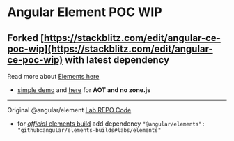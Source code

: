 # Angular Element POC WIP

## Forked [https://stackblitz.com/edit/angular-ce-poc-wip](https://stackblitz.com/edit/angular-ce-poc-wip) with **latest dependency**

Read more about [Elements here](https://medium.com/vincent-ogloblinsky/export-angular-components-as-custom-elements-with-angular-elements-a2a0bfcd7f8a)
+ [simple demo](https://github.com/vogloblinsky/angular-elements-demo)
and [here](http://www.andrewconnell.com/blog/solve-the-sharepoint-framework-angular-challenge-with-angular-5-0-elements) for **AOT and no zone.js**

---

Original @angular/element [Lab REPO Code](https://github.com/angular/angular/tree/labs/elements/packages/elements/src)
+ for [_official_ elements build](https://github.com/angular/elements-builds#labs/elements) 
add dependency ```"@angular/elements": "github:angular/elements-builds#labs/elements"```
